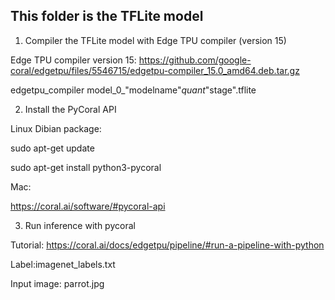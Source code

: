 ## This folder is the TFLite model

1. Compiler the TFLite model with Edge TPU compiler (version 15)

Edge TPU compiler version 15: https://github.com/google-coral/edgetpu/files/5546715/edgetpu-compiler_15.0_amd64.deb.tar.gz

edgetpu_compiler model_0_"modelname"_quant_"stage".tflite

2. Install the PyCoral API


Linux Dibian package:

sudo apt-get update

sudo apt-get install python3-pycoral

Mac:

https://coral.ai/software/#pycoral-api


3. Run inference with pycoral

Tutorial: https://coral.ai/docs/edgetpu/pipeline/#run-a-pipeline-with-python

Label:imagenet_labels.txt

Input image: parrot.jpg
